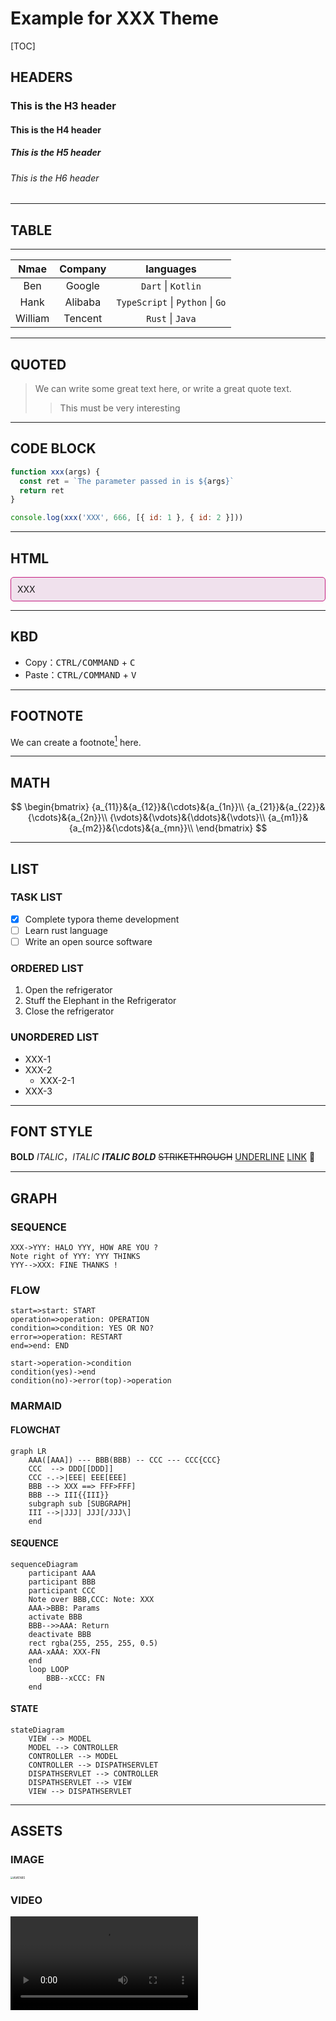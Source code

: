 # Example for XXX Theme

[TOC]

## HEADERS

### This is the H3 header
#### This is the H4 header
##### This is the H5 header
###### This is the H6 header

----

## TABLE

---

|  Nmae  | Company |  languages  |
| :--: | :--: | :--: |
| Ben | Google |  `Dart` \| `Kotlin` |
|  Hank  |  Alibaba  | `TypeScript` \| `Python` \| `Go`  |
|  William  |  Tencent  |  `Rust` \| `Java`  |

----


## QUOTED
> We can write some great text here, or write a great quote text.
>
> > This must be very interesting


----

## CODE BLOCK

```js
function xxx(args) {
  const ret = `The parameter passed in is ${args}`
  return ret
}

console.log(xxx('XXX', 666, [{ id: 1 }, { id: 2 }]))
```

----

## HTML

<div style="background: #F0E1ED; border: 1px solid #c41d7f; padding: 10px; border-radius: 5px">XXX</div>

----

## KBD

- Copy：<kbd>CTRL/COMMAND</kbd> + <kbd>C</kbd>
- Paste：<kbd>CTRL/COMMAND</kbd> + <kbd>V</kbd>

----

## FOOTNOTE

We can create a footnote[^FN] here. 

----

## MATH

$$
\begin{bmatrix}
{a_{11}}&{a_{12}}&{\cdots}&{a_{1n}}\\
{a_{21}}&{a_{22}}&{\cdots}&{a_{2n}}\\
{\vdots}&{\vdots}&{\ddots}&{\vdots}\\
{a_{m1}}&{a_{m2}}&{\cdots}&{a_{mn}}\\
\end{bmatrix}
$$

----

## LIST

### TASK LIST
- [x] Complete typora theme development
- [ ] Learn rust language
- [ ] Write an open source software

### ORDERED LIST
1. Open the refrigerator
2. Stuff the Elephant in the Refrigerator
3. Close the refrigerator

### UNORDERED LIST
- XXX-1
- XXX-2
  - XXX-2-1
- XXX-3

----

## FONT STYLE

**BOLD**
*ITALIC*，_ITALIC_
***ITALIC BOLD***
~~STRIKETHROUGH~~
<u>UNDERLINE</u>
[LINK](https://github.com/xxxDeveloper)
🤔

----

## GRAPH

### SEQUENCE
```sequence
XXX->YYY: HALO YYY, HOW ARE YOU ?
Note right of YYY: YYY THINKS
YYY-->XXX: FINE THANKS !
```

### FLOW
```flow
start=>start: START
operation=>operation: OPERATION
condition=>condition: YES OR NO?
error=>operation: RESTART
end=>end: END

start->operation->condition
condition(yes)->end
condition(no)->error(top)->operation
```

### MARMAID


#### FLOWCHAT

```mermaid
graph LR
	AAA([AAA]) --- BBB(BBB) -- CCC --- CCC{CCC}
    CCC  --> DDD[[DDD]]
    CCC -.->|EEE| EEE[EEE]
    BBB --> XXX ==> FFF>FFF]
    BBB --> III{{III}}
    subgraph sub [SUBGRAPH]
    III -->|JJJ| JJJ[/JJJ\]
    end
```

#### SEQUENCE
```mermaid
sequenceDiagram
	participant AAA
	participant BBB
	participant CCC
	Note over BBB,CCC: Note: XXX
	AAA->BBB: Params
	activate BBB
	BBB-->>AAA: Return
	deactivate BBB
	rect rgba(255, 255, 255, 0.5)
	AAA-xAAA: XXX-FN
	end
	loop LOOP
        BBB--xCCC: FN
    end
```

#### STATE

```mermaid
stateDiagram
    VIEW --> MODEL
    MODEL --> CONTROLLER
    CONTROLLER --> MODEL
    CONTROLLER --> DISPATHSERVLET
    DISPATHSERVLET --> CONTROLLER
    DISPATHSERVLET --> VIEW
    VIEW --> DISPATHSERVLET
```

----

## ASSETS

### IMAGE

<img src="https://avatars.githubusercontent.com/u/50434393?s=400&u=d795abf89250a2cfdbbe592c4fbc5776acc382cf&v=4" alt="AVATARS" style="zoom:30%;" />

### VIDEO

<video src="https://rr5---sn-i3b7knzs.googlevideo.com/videoplayback?expire=1644702274&ei=4tUHYta1E6Gmx_APhZWrwAM&ip=212.102.36.16&id=o-AL7MOKFBuPL-GlUz9MfCoN4HmwkmuRLFW5VUasGfJ-bE&itag=18&source=youtube&requiressl=yes&vprv=1&mime=video%2Fmp4&ns=uGE8nnM-1810J_6snCIj5g4G&gir=yes&clen=5229495&ratebypass=yes&dur=114.660&lmt=1575928905318175&fexp=24001373,24007246&c=WEB&txp=2311222&n=5AWUHix1t0_aHQ&sparams=expire%2Cei%2Cip%2Cid%2Citag%2Csource%2Crequiressl%2Cvprv%2Cmime%2Cns%2Cgir%2Cclen%2Cratebypass%2Cdur%2Clmt&sig=AOq0QJ8wRQIhAIy_qhE57Cw-EJ19rWPeBWBLiKMQIeTX71BvjFWn3rbYAiAZHp8FMOtWgACha4N2mvsUb4Nen3aiYs70e3LjX57mdQ%3D%3D&redirect_counter=1&rm=sn-4g5ede76&req_id=f20fd8885adaa3ee&cms_redirect=yes&ipbypass=yes&mh=YY&mip=103.144.149.88&mm=31&mn=sn-i3b7knzs&ms=au&mt=1644680729&mv=m&mvi=5&pl=23&lsparams=ipbypass,mh,mip,mm,mn,ms,mv,mvi,pl&lsig=AG3C_xAwRQIhAJuvzbe0wePS-Vz78_9ik8h_NtmGJq4oPUPnroPgo63nAiAlLH7748wk4FJwErWw5j5G4c8STYc0EqVVScSBUet3Mg%3D%3D" />


----


## OTHER

[^FN]: This is a **FN** Footnote



















